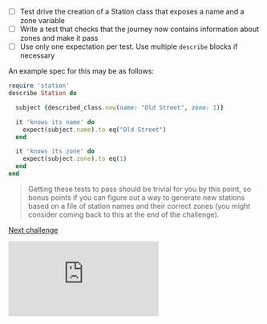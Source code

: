 - [ ] Test drive the creation of a Station class that exposes a name and a zone variable
- [ ] Write a test that checks that the journey now contains information about zones and make it pass
- [ ] Use only one expectation per test. Use multiple `describe` blocks if necessary

An example spec for this may be as follows:

```ruby
require 'station'                                           
describe Station do

  subject {described_class.new(name: "Old Street", zone: 1)}

  it 'knows its name' do                      
    expect(subject.name).to eq("Old Street")              
  end                                                   

  it 'knows its zone' do                                                     
    expect(subject.zone).to eq(1)                                 
  end
end
```
> Getting these tests to pass should be trivial for you by this point, so bonus points if you can figure out a way to generate new stations based on a file of station names and their correct zones (you might consider coming back to this at the end of the challenge).

[Next challenge](../14_no_touch_in_or_out.md)


![Tracking pixel](https://githubanalytics.herokuapp.com/course/oystercard/walkthroughs/13_create_station_class.md)
